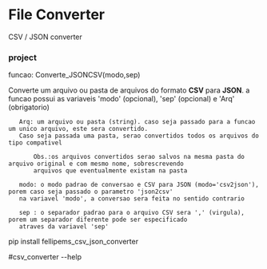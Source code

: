 # File Converter

CSV / JSON converter

### project

funcao: Converte_JSONCSV(modo,sep)

Converte um arquivo ou pasta de arquivos do formato **CSV** para **JSON**. a funcao possui as variaveis 'modo' (opcional), 
'sep' (opcional) e 'Arq' (obrigatorio)
        
       Arq: um arquivo ou pasta (string). caso seja passado para a funcao um unico arquivo, este sera convertido. 
       Caso seja passada uma pasta, serao convertidos todos os arquivos do tipo compativel
       
           Obs.:os arquivos convertidos serao salvos na mesma pasta do arquivo original e com mesmo nome, sobrescrevendo 
           arquivos que eventualmente existam na pasta
       
       modo: o modo padrao de conversao e CSV para JSON (modo='csv2json'), porem caso seja passado o parametro 'json2csv' 
       na variavel 'modo', a conversao sera feita no sentido contrario
       
       sep : o separador padrao para o arquivo CSV sera ',' (virgula), porem um separador diferente pode ser especificado 
       atraves da variavel 'sep'

pip install fellipems_csv_json_converter

#csv_converter --help

